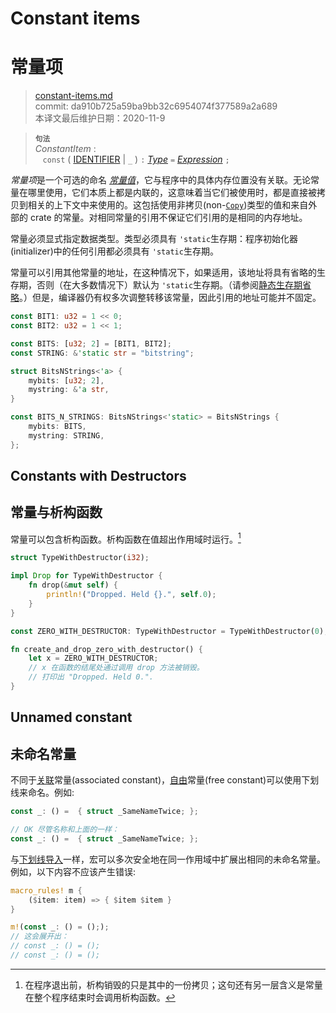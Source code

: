 # Constant items
# 常量项

>[constant-items.md](https://github.com/rust-lang/reference/blob/master/src/items/constant-items.md)\
>commit: da910b725a59ba9bb32c6954074f377589a2a689 \
>本译文最后维护日期：2020-11-9

> **<sup>句法</sup>**\
> _ConstantItem_ :\
> &nbsp;&nbsp; `const` ( [IDENTIFIER] | `_` ) `:` [_Type_] `=` [_Expression_] `;`

*常量项*是一个可选的命名 *[常量值][constant value]*，它与程序中的具体内存位置没有关联。无论常量在哪里使用，它们本质上都是内联的，这意味着当它们被使用时，都是直接被拷贝到相关的上下文中来使用的。这包括使用非拷贝(non-[`Copy`])类型的值和来自外部的 crate 的常量。对相同常量的引用不保证它们引用的是相同的内存地址。

常量必须显式指定数据类型。类型必须具有 `'static`生存期：程序初始化器(initializer)中的任何引用都必须具有 `'static`生存期。

常量可以引用其他常量的地址，在这种情况下，如果适用，该地址将具有省略的生存期，否则（在大多数情况下）默认为 `'static`生存期。（请参阅[静态生存期省略][static lifetime elision]。）但是，编译器仍有权多次调整转移该常量，因此引用的地址可能并不固定。

```rust
const BIT1: u32 = 1 << 0;
const BIT2: u32 = 1 << 1;

const BITS: [u32; 2] = [BIT1, BIT2];
const STRING: &'static str = "bitstring";

struct BitsNStrings<'a> {
    mybits: [u32; 2],
    mystring: &'a str,
}

const BITS_N_STRINGS: BitsNStrings<'static> = BitsNStrings {
    mybits: BITS,
    mystring: STRING,
};
```

## Constants with Destructors
## 常量与析构函数

常量可以包含析构函数。析构函数在值超出作用域时运行。[^译者备注]

```rust
struct TypeWithDestructor(i32);

impl Drop for TypeWithDestructor {
    fn drop(&mut self) {
        println!("Dropped. Held {}.", self.0);
    }
}

const ZERO_WITH_DESTRUCTOR: TypeWithDestructor = TypeWithDestructor(0);

fn create_and_drop_zero_with_destructor() {
    let x = ZERO_WITH_DESTRUCTOR;
    // x 在函数的结尾处通过调用 drop 方法被销毁。
    // 打印出 "Dropped. Held 0.".
}
```

## Unnamed constant
## 未命名常量

不同于[关联][associated]常量(associated constant)，[自由][free]常量(free constant)可以使用下划线来命名。例如:

```rust
const _: () =  { struct _SameNameTwice; };

// OK 尽管名称和上面的一样：
const _: () =  { struct _SameNameTwice; };
```

与[下划线导入][underscore imports]一样，宏可以多次安全地在同一作用域中扩展出相同的未命名常量。例如，以下内容不应该产生错误:

```rust
macro_rules! m {
    ($item: item) => { $item $item }
}

m!(const _: () = (););
// 这会展开出：
// const _: () = ();
// const _: () = ();
```

[^译者备注]: 在程序退出前，析构销毁的只是其中的一份拷贝；这句还有另一层含义是常量在整个程序结束时会调用析构函数。

[associated]: ../glossary.md#associated-item
[constant value]: ../const_eval.md#constant-expressions
[free]: ../glossary.md#free-item
[static lifetime elision]: ../lifetime-elision.md#static-lifetime-elision
[IDENTIFIER]: ../identifiers.md
[underscore imports]: use-declarations.md#underscore-imports
[_Type_]: ../types.md#type-expressions
[_Expression_]: ../expressions.md
[`Copy`]: ../special-types-and-traits.md#copy

<!-- 2020-11-7-->
<!-- checked -->
